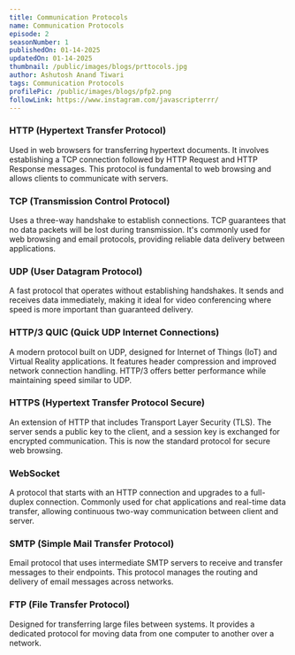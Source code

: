 ```yaml
---
title: Communication Protocols
name: Communication Protocols
episode: 2
seasonNumber: 1
publishedOn: 01-14-2025
updatedOn: 01-14-2025
thumbnail: /public/images/blogs/prttocols.jpg
author: Ashutosh Anand Tiwari
tags: Communication Protocols
profilePic: /public/images/blogs/pfp2.png
followLink: https://www.instagram.com/javascripterrr/
---
```

### HTTP (Hypertext Transfer Protocol)

Used in web browsers for transferring hypertext documents. It involves establishing a TCP connection followed by HTTP Request and HTTP Response messages. This protocol is fundamental to web browsing and allows clients to communicate with servers.

### TCP (Transmission Control Protocol)

Uses a three-way handshake to establish connections. TCP guarantees that no data packets will be lost during transmission. It's commonly used for web browsing and email protocols, providing reliable data delivery between applications.

### UDP (User Datagram Protocol)

A fast protocol that operates without establishing handshakes. It sends and receives data immediately, making it ideal for video conferencing where speed is more important than guaranteed delivery.

### HTTP/3 QUIC (Quick UDP Internet Connections)

A modern protocol built on UDP, designed for Internet of Things (IoT) and Virtual Reality applications. It features header compression and improved network connection handling. HTTP/3 offers better performance while maintaining speed similar to UDP.

### HTTPS (Hypertext Transfer Protocol Secure)

An extension of HTTP that includes Transport Layer Security (TLS). The server sends a public key to the client, and a session key is exchanged for encrypted communication. This is now the standard protocol for secure web browsing.

### WebSocket

A protocol that starts with an HTTP connection and upgrades to a full-duplex connection. Commonly used for chat applications and real-time data transfer, allowing continuous two-way communication between client and server.

### SMTP (Simple Mail Transfer Protocol)

Email protocol that uses intermediate SMTP servers to receive and transfer messages to their endpoints. This protocol manages the routing and delivery of email messages across networks.

### FTP (File Transfer Protocol)

Designed for transferring large files between systems. It provides a dedicated protocol for moving data from one computer to another over a network.
